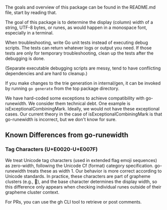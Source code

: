 The goals and overview of this package can be found in the README.md file,
start by reading that.

The goal of this package is to determine the display (column) width of a
string, UTF-8 bytes, or runes, as would happen in a monospace font, especially
in a terminal.

When troubleshooting, write Go unit tests instead of executing debug scripts.
The tests can return whatever logs or output you need. If those tests are
only for temporary troubleshooting, clean up the tests after the debugging is
done.

(Separate executable debugging scripts are messy, tend to have conflicting
dependencies and are hard to cleanup.)

If you make changes to the trie generation in internal/gen, it can be invoked
by running `go generate` from the top package directory.

We have hard-coded some exceptions to achieve compatibility with go-runewidth.
We consider them technical debt. One example is isExceptionalCombiningMark.
Ideally, we would not have these exceptional cases. Our current theory in the
case of isExceptionalCombiningMark is that go-runewidth is incorrect, but we
don't know for sure.

## Known Differences from go-runewidth

### Tag Characters (U+E0020-U+E007F)

We treat Unicode tag characters (used in extended flag emoji sequences) as
zero-width, following the Unicode Cf (format) category specification.
go-runewidth treats these as width 1. Our behavior is more correct according
to Unicode standards. In practice, these characters are part of grapheme
clusters (e.g., 🏴󠁧󠁢󠁥󠁮󠁧󠁿), and the base character determines the display width,
so this difference only appears when checking individual runes outside of their
grapheme cluster context.

For PRs, you can use the gh CLI tool to retrieve or post comments.
